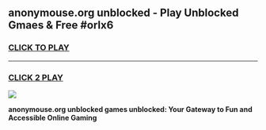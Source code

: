 
## anonymouse.org unblocked - Play Unblocked Gmaes & Free #orlx6
<h3>
<a href="https://news.freeplayer.one?title=anonymouse.org_unblocked&ref=27F">CLICK TO PLAY</a></h3>
<hr>

<h3>
<a href="https://news.freeplayer.one?title=anonymouse.org_unblocked&ref=27F">CLICK 2 PLAY</a>
  
</h3>

<a href="https://news.freeplayer.one?title=anonymouse.org_unblocked&ref=27F/"><img src="https://clearcache.store/games.png"></a>


**anonymouse.org unblocked games unblocked: Your Gateway to Fun and Accessible Online Gaming**
